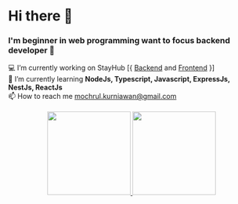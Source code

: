 <h1>Hi there 👋</h1>
<h3>I'm beginner in web programming want to focus backend developer 🤲</h3>
  💻 I’m currently working on StayHub [{ <a href="https://github.com/mochammadsk/stayhub-backend">Backend</a> and <a href="https://github.com/mochammadsk/stayhub-frontend">Frontend</a> }]<br/>
  🔎 I’m currently learning <strong>NodeJs, Typescript, Javascript, ExpressJs, NestJs, ReactJs</strong><br/>
  📫 How to reach me <a href="mailto:mochrul.kurniawan@gmail.com">mochrul.kurniawan@gmail.com</a><br/>
<br/>
<div align="center">
  <a href="https://github.com/mochammadsk/">
    <img height="170" src="https://github-readme-stats-eight-theta.vercel.app/api?username=mochammadsk&show_icons=true&theme=algolia&include_all_commits=true&count_private=true"/>
    <img height="170" src="https://github-readme-stats-eight-theta.vercel.app/api/top-langs/?username=mochammadsk&layout=compact&langs_count=8&theme=algolia"/>
  </a>
</div>

